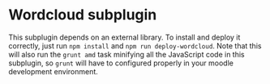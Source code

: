 # Wordcloud subplugin

This subplugin depends on an external library. To install and deploy it correctly, just run
`npm install` and `npm run deploy-wordcloud`. Note that this will also run the `grunt amd` task
minifying all the JavaScript code in this subplugin, so `grunt` will have to configured properly
in your moodle development environment.
